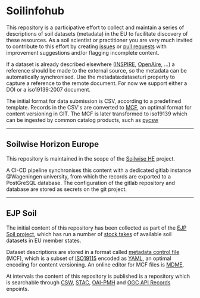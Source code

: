 # Soilinfohub

This repository is a participative effort to collect and maintain a series of descriptions of soil datasets (metadata) in the EU to facilitate discovery of these resources. As a soil scientist or practitioner you are very much invited to contribute to this effort by creating [issues](../../issues) or [pull requests](../../pulls) with improvement suggestions and/or flagging incomplete content.

If a dataset is already described elsewhere ([INSPIRE](https://inspire-geoportal.ec.europa.eu/overview.html?view=themeOverview&theme=so), [OpenAire](https://explore.openaire.eu/search/find/dataproviders?fv0=soil&f0=q), ...) a reference should be made to the external source, so the metadata can be automatically synchronised. Use the metadata:dataseturi property to capture a reference to the remote document. For now we support either a DOI or a iso19139:2007 document.

The initial format for data submission is CSV, according to a predefined template. Records in the CSV's are converted to [MCF](https://github.com/geopython/pygeometa), an optimal format for content versioning in GIT. The MCF is later transformed to iso19139 which can be ingested by common catalog products, such as [pycsw](https://pycsw.org) 

<hr>

## Soilwise Horizon Europe

This repository is maintained in the scope of the [Soilwise HE](https://soilwise-he.eu/) project.

A CI-CD pipeline synchronises this content with a dedicated gitlab instance @Wageningen university, from which the records are exported to a PostGreSQL database. 
The configuration of the gitlab repository and database are stored as secrets on the git project.

<hr>

## EJP Soil

The initial content of this repository has been collected as part of the [EJP Soil project](https://ejpsoil.eu/), which has run a number of [stock takes](https://ejpsoil.eu/fileadmin/projects/ejpsoil/WP2/Deliverable_2.2_Stocktaking_on_soil_quality_indicators_and_associated_decision_support_tools__including_ICT_tools.pdf) of available soil datasets in EU member states. 

Dataset descriptions are stored in a format called [metadata control file](https://geopython.github.io/pygeometa/reference/mcf/) (MCF), which is a subset of [ISO19115](https://www.iso.org/standard/53798.html) encoded as [YAML](https://yaml.org/), an optimal encoding for content versioning. An online editor for MCF files is [MDME](https://osgeo.github.io/mdme). 

At intervals the content of this repository is published is a repository which is searchable through [CSW](https://www.ogc.org/standard/cat/), [STAC](https://stacspec.org/en), [OAI-PMH](https://www.openarchives.org/pmh/) and [OGC API Records](https://ogcapi.ogc.org/records/) enpoints. 
